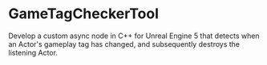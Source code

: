 # GameTagCheckerTool
Develop a custom async node in C++ for Unreal Engine 5 that detects when an Actor's gameplay tag has changed, and subsequently destroys the listening Actor. 
